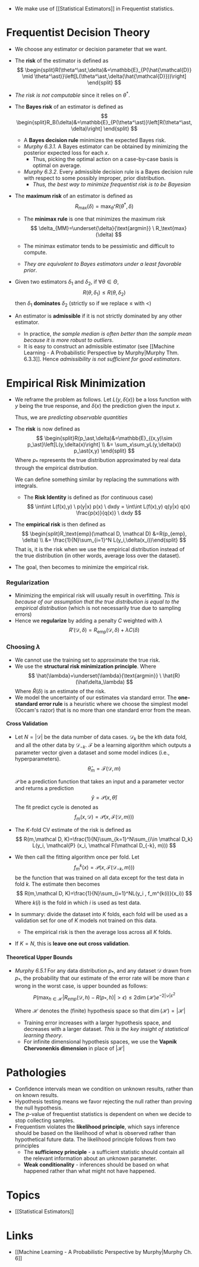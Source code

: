 * We make use of [[Statistical Estimators]] in Frequentist statistics.
# Frequentist Decision Theory
* We choose any estimator or decision parameter that we want.
* The **risk** of the estimator is defined as
  $$
  \begin{split}R(\theta^\ast,\delta)&=\mathbb{E}_{P(\hat{\mathcal{D}} \mid \theta^\ast)}\left[L(\theta^\ast,\delta(\hat{\mathcal{D}}))\right] \end{split}
  $$
  
* *The risk is not computable* since it relies on $\theta^\ast$. 
* The **Bayes risk** of an estimator is defined as 
  $$
  \begin{split}R_B(\delta)&=\mathbb{E}_{P(\theta^\ast)}\left[R(\theta^\ast, \delta)\right] \end{split}
  $$
  
	* A **Bayes decision rule** minimizes the expected Bayes risk.
	* *Murphy 6.3.1.* A Bayes estimator can be obtained by minimizing the posterior expected loss for each $x$. 
		* Thus, picking the optimal action on a case-by-case basis is optimal on average.
	* *Murphy 6.3.2*. Every admissible decision rule is a Bayes decision rule with respect to some possibly improper, prior distribution. 
		* *Thus, the best way to minimize frequentist risk is to be Bayesian*
* The **maximum risk** of an estimator is defined as 
  $$
  R_{\text{max}}(\delta)=\max_{\theta^\ast} R(\theta^\ast,\delta)
  $$
  
	* The **minimax rule** is one that minimizes the maximum risk 
	  $$
	  \delta_{MM}=\underset{\delta}{\text{argmin}} \ R_\text{max} (\delta)
	  $$
	  
	* The minimax estimator tends to be pessimistic and difficult to compute.
	* *They are equivalent to Bayes estimators under a least favorable prior*.
* Given two estimators $\delta_1$ and $\delta_2$, if $\forall \theta\in\Theta$, 
  $$
  R(\theta,\delta_1)\le R(\theta,\delta_2)
  $$
  then $\delta_1$ **dominates** $\delta_2$ (strictly so if we replace $\le$ with $<$)
* An estimator is **admissible** if it is not strictly dominated by any other estimator.
	* In practice, *the sample median is often better than the sample mean because it is more robust to outliers*. 
	* It is easy to construct an admissible estimator (see [[Machine Learning - A Probabilistic Perspective by Murphy|Murphy Thm. 6.3.3]]. Hence *admissibility is not sufficient for good estimators*.
# Empirical Risk Minimization
* We reframe the problem as follows. 
  Let $L(y,\delta(x))$ be a loss function with $y$ being the true response, and $\delta(x)$ the prediction given the input $x$. 
  
  Thus, we are *predicting observable quantities*
* The **risk** is now defined as 
  $$
  \begin{split}R(p_\ast,\delta)&=\mathbb{E}_{(x,y)\sim p_\ast}\left[L(y,\delta(x)\right] \\ 
  &= \sum_x\sum_yL(y,\delta(x)) p_\ast(x,y)
  \end{split}
  $$
  Where $p_\ast$ represents the true distribution approximated by real data through the empirical distribution.
  
  We can define something similar by replacing the summations with integrals. 
  
  * The **Risk Identity** is defined as  (for continuous case) 
    $$
    \int\int L(f(x),y) \ p(y|x) p(x) \ dxdy = \int\int L(f(x),y) q(y|x) q(x) \frac{p(x)}{q(x)} \ dxdy
    $$
    
  
* The **empirical risk** is then defined as 
  $$
  \begin{split}R_\text{emp}(\mathcal D, \mathcal D) &=R(p_{emp}, \delta) \\ &= \frac{1}{N}\sum_{i=1}^N L(y_i,\delta(x_i))\end{split}
  $$
  That is, it is the risk when we use the empirical distribution instead of the true distribution (in other words, average loss over the dataset).
* The goal, then becomes to minimize the empirical risk.
### Regularization
* Minimizing the empirical risk will usually result in overfitting. *This is because of our assumption that the true distribution is equal to the empirical distribution* (which is not necessarily true due to sampling errors)
* Hence we **regularize** by adding a penalty $C$ weighted with $\lambda$ 
  $$
  R'(\mathcal D, \delta)= R_{\text{emp}} (\mathcal D, \delta) + \lambda C(\delta)
  $$
  
### Choosing $\lambda$
* We cannot use the training set to approximate the true risk. 
* We use the **structural risk minimization principle**. Where 
  $$
  \hat{\lambda}=\underset{\lambda}{\text{argmin}} \ \hat{R}(\hat\delta_\lambda)
  $$
  Where $\hat R(\delta)$ is an estimate of the risk.
* We model the uncertainty of our estimates via standard error. The **one-standard error rule** is a heuristic where we choose the simplest model (Occam's razor) that is no more than one standard error from the mean.
#### Cross Validation
* Let
  $N=|\mathcal D|$ be the data number of data cases.
  $\mathcal{D}_k$ be the kth data fold, and all the other data by $\mathcal{D}_{-k}$. 
  $\mathcal{F}$ be a learning algorithm which outputs a parameter vector given a dataset and some model indices (i.e., hyperparameters). 
  $$
  \hat\theta_m=\mathcal F(\mathcal D,m)
  $$
  
  $\mathcal{P}$ be a prediction function that takes an input and a parameter vector and returns a prediction  
  $$
  \hat y=\mathcal P(x,\hat\theta)
  $$
  The fit predict cycle is denoted as 
  $$
  f_m(x,\mathcal D)=\mathcal P(x,\mathcal F(\mathcal D, m)))
  $$
  
* The $K$-fold CV estimate of the risk is defined as 
  $$
  R(m,\mathcal D, K)=\frac{1}{N}\sum_{k=1}^N\sum_{i\in \mathcal D_k} L(y_i, \mathcal{P} (x_i, \mathcal F(\mathcal D_{-k}, m)))
  $$
  
* We then call the fitting algorithm once per fold. Let 
  $$
  f^k_m(x)=\mathcal P (x,\mathcal F(\mathcal D_{-k},m)))
  $$
   be the function that was trained on all data except for the test data in fold $k$. The estimate then becomes 
   $$
   R(m,\mathcal D, K)=\frac{1}{N}\sum_{i=1}^NL(y_i , f_m^{k(i)}(x_i))
   $$
   Where $k(i)$ is the fold in which $i$ is used as test data.
* In summary: divide the dataset into $K$ folds, each fold will be used as a validation set for one of $K$ models not trained on this data. 
	* The empirical risk is then the average loss across all $K$ folds.
* If $K=N$, this is **leave one out cross validation**. 

#### Theoretical Upper Bounds
* *Murphy 6.5.1* For any data distribution $p_\ast$, and any dataset $\mathcal{D}$ drawn from $p_\ast$, the probability that our estimate of the error rate will be more than $\varepsilon$ wrong in the worst case, is upper bounded as follows: 
  $$
  P\left(\max_{h\in\mathcal{H}}|R_{emp}(\mathcal{D},h)-R(p_\ast,h)|>\epsilon\right)\le2 \dim(\mathcal{H})e^{-2|\mathcal{D}|\varepsilon^2}
  $$
  
  Where $\mathcal{H}$ denotes the (finite) hypothesis space so that $\dim(\mathcal H)=|\mathcal{H}|$ 
	* Training error increases with a larger hypothesis space, and decreases with a larger dataset. *This is the key insight of statistical learning theory*. 
	* For infinite dimensional hypothesis spaces, we use the **Vapnik Chervonenkis dimension** in place of $|\mathcal{H}|$
# Pathologies
* Confidence intervals mean we condition on unknown results, rather than on known results. 
* Hypothesis testing means we favor rejecting the null rather than proving the null hypothesis.
* The $p$-value of frequentist statistics is dependent on when we decide to stop collecting samples. 
* Frequentism violates the **likelihood principle**, which says inference should be based on the likelihood of what is observed rather than hypothetical future data. The likelihood principle follows from two principles
	* The **sufficiency principle** - a sufficient statistic should contain all the relevant information about an unknown parameter.
	* **Weak conditionality** - inferences should be based on what happened rather than what might not have happened.
# Topics
* [[Statistical Estimators]]
# Links
* [[Machine Learning - A Probabilistic Perspective by Murphy|Murphy Ch. 6]]